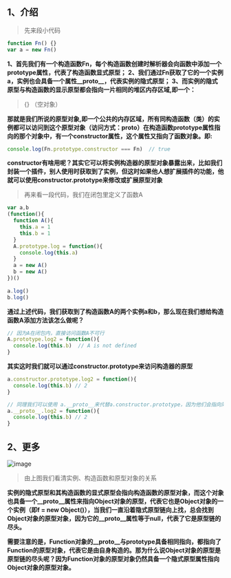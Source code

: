 ## 1、介绍

> 先来段小代码
```javascript
function Fn() {}
var a = new Fn()
```

**1、首先我们有一个构造函数Fn，每个构造函数创建时解析器会向函数中添加一个prototype属性，代表了构造函数显式原型；**
**2、我们通过Fn获取了它的一个实例a，实例也会具备一个属性__proto__，代表实例的隐式原型；**
**3、而实例的隐式原型与构造函数的显示原型都会指向一片相同的堆区内存区域,即一个：**
> {} （空对象）

**那就是我们所说的原型对象,即一个公共的内存区域，所有同构造函数（类）的实例都可以访问到这个原型对象（访问方式：proto）在构造函数prototype属性指向的那个对象中，有一个constructor属性，这个属性又指向了函数对象。即:**

```javascript
console.log(Fn.prototype.constructor === Fn)  // true
```

**constructor有啥用呢？其实它可以将实例构造器的原型对象暴露出来，比如我们封装一个插件，别人使用时获取到了实例，但这时如果他人想扩展插件的功能，他就可以使用constructor.prototype来修改或扩展原型对象**

> 再来看一段代码，我们在闭包里定义了函数A

```javascript
var a,b
(function(){
  function A(){
    this.a = 1
    this.b = 1   
  }  
  A.prototype.log = function(){
    console.log(this.a)
  }
  a = new A()
  b = new A()
})()
       
a.log()
b.log()
```

**通过上述代码，我们获取到了构造函数A的两个实例a和b，那么现在我们想给构造函数A添加方法该怎么做呢？**
```javascript
// 因为A在闭包内，直接访问函数A不可行 
A.prototype.log2 = function(){
  console.log(this.b)  // A is not defined
}
```

**其实这时我们就可以通过constructor.prototype来访问构造器的原型**

```javascript
a.constructor.prototype.log2 = function(){
  console.log(this.b) // 2
}

// 同理我们可以使用 a.__proto__来代替a.constructor.prototype，因为他们会指向同一片堆区的内存
a.__proto__.log2 = function(){
  console.log(this.b) // 2
}
```


    

## 2、更多

![image](https://user-images.githubusercontent.com/48883217/93549957-022e6c80-f99d-11ea-9498-e5f972294420.png)

> 由上图我们看清实例、构造函数和原型对象的关系

**实例的隐式原型和其构造函数的显式原型会指向构造函数的原型对象，而这个对象也具备一个__proto__属性来指向Object对象的原型，代表它也是Object对象的一个实例（即f = new Object()），当我们一直沿着隐式原型链向上找，总会找到Object对象的原型对象，因为它的__proto__属性等于null，代表了它是原型链的尽头。**

**需要注意的是，Function对象的__proto__与prototype具备相同指向，都指向了Function的原型对象，代表它是由自身构造的。那为什么说Object对象的原型是原型链的尽头呢？因为Function对象的原型对象仍然具备一个隐式原型属性指向Object对象的原型对象。**





